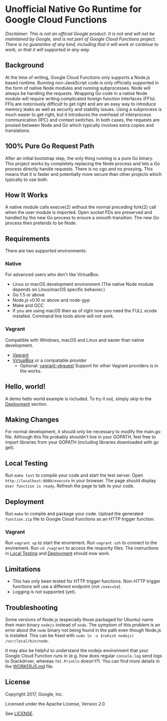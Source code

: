 # Unofficial Native Go Runtime for Google Cloud Functions

_Disclaimer: This is not an official Google product. It is not and will not be maintained by Google, and is not part of Google Cloud Functions project. There is no guarantee of any kind, including that it will work or continue to work, or that it will supported in any way._

## Background
At the time of writing, Google Cloud Functions only supports a Node.js based runtime. Running non-JavaScript code is only officially supported in the form of native Node modules and running subprocesses. Node will always be handling the requests. Wrapping Go code in a native Node module will require writing complicated foreign function interfaces (FFIs). FFIs are notoriously difficult to get right and are an easy way to introduce memory leaks as well as security and stability issues. Using a subprocess is much easier to get right, but it introduces the overhead of interprocess communication (IPC) and context switches. In both cases, the requests are proxied between Node and Go which typically involves extra copies and translations.

## 100% Pure Go Request Path
After an initial bootstrap step, the only thing running is a pure Go binary. This project works by completely replacing the Node process and lets a Go process directly handle requests. There is no cgo and no proxying. This means that it is faster and potentially more secure than other projects which typically to use both.

## How It Works
A native module calls execve(2) without the normal preceding fork(2) call when the user module is imported. Open socket FDs are preserved and handled by the new Go process to ensure a smooth transition. The new Go process then pretends to be Node.

## Requirements
There are two supported environments:
### Native
For advanced users who don't like VirtualBox.
* Linux or macOS development environment (The native Node module depends on Linux/macOS specific behavior.)
* Go 1.5 or above
* Node.js v0.10 or above and node-gyp
* Make and GCC
* If you are using macOS then as of right now you need the FULL xcode installed. Command line tools alone will not work.
### Vagrant
Compatible with Windows, macOS and Linux and easier than native development.
* [Vagrant](https://www.vagrantup.com/downloads.html)
* [VirtualBox](https://www.virtualbox.org/wiki/Downloads) or a compatable provider
  * Optional: [vagrant-vbguest](https://github.com/dotless-de/vagrant-vbguest)
Support for other Vagrant providers is in the works.

## Hello, world!
A demo hello world example is included. To try it out, simply skip to the [Deployment](#deployment) section.

## Making Changes
For normal development, it should only be necessary to modify the main.go file. Although this file probably shouldn't live in your GOPATH, feel free to import libraries from your GOPATH (including libraries downloaded with go get).

## Local Testing
Run ```make test``` to compile your code and start the test server. Open ```http://localhost:8080/execute``` in your browser. The page should display ```User function is ready```. Refresh the page to talk to your code.

## Deployment
Run ```make``` to compile and package your code. Upload the generated ```function.zip``` file to Google Cloud Functions as an HTTP trigger function.

### Vagrant
Run ```vagrant up``` to start the envirement. Run ```vagrant ssh``` to connect to the envirement. Run ```cd /vagrant``` to access the respority files. The instructions in [Local Testing](#local-testing) and [Deployment](#deployment) should now work.

## Limitations
* This has only been tested for HTTP trigger functions. Non-HTTP trigger functions will use a different endpoint (not ```/execute```).
* Logging is not supported (yet).

## Troubleshooting
Some versions of Node.js (especially those packaged for Ubuntu) name their main binary ```nodejs``` instead of ```node```. The symptom of this problem is an error about the ```node``` binary not being found in the path even though Node.js is installed. This can be fixed with ```sudo ln -s $(which nodejs) /usr/local/bin/node```.

It may also be helpful to understand the nodejs environment that your Google Cloud Function runs in (e.g. how does regular `console.log` send logs to Stackdriver, whereas `fmt.Println` doesn't?). You can find more details in the [WORKERJS.md](WORKERJS.md) file.

## License
Copyright 2017, Google, Inc.

Licensed under the Apache License, Version 2.0

See [LICENSE](LICENSE).

